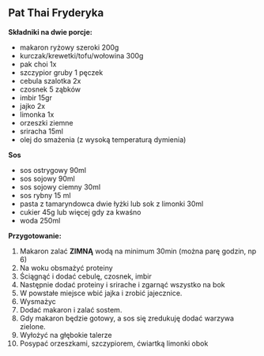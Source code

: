 ## Pat Thai Fryderyka ##

**Składniki na dwie porcje:**

- makaron ryżowy szeroki 200g
- kurczak/krewetki/tofu/wołowina 300g
- pak choi 1x
- szczypior gruby 1 pęczek
- cebula szalotka 2x
- czosnek 5 ząbków
- imbir 15gr
- jajko 2x
- limonka 1x
- orzeszki ziemne
- sriracha 15ml
- olej do smażenia (z wysoką temperaturą dymienia)
  
**Sos**

- sos ostrygowy 90ml
- sos sojowy 90ml
- sos sojowy ciemny 30ml
- sos rybny 15 ml
- pasta z tamaryndowca dwie łyżki lub sok z limonki 30ml
- cukier 45g lub więcej gdy za kwaśno
- woda 250ml

**Przygotowanie:**

1. Makaron zalać **ZIMNĄ** wodą na minimum 30min (można parę godzin, np 6)
2. Na woku obsmażyć proteiny
3. Ściągnąć i dodać cebulę, czosnek, imbir
4. Następnie dodać proteiny i srirache i zgarnąć wszystko na bok
5. W powstałe miejsce wbić jajka i zrobić jajecznice.
6. Wysmażyc
7. Dodać makaron i zalać sostem.
8. Gdy makaron będzie gotowy, a sos się zredukuję dodać warzywa zielone.
9. Wyłożyć na głębokie talerze
10. Posypać orzeszkami, szczypiorem, ćwiartką limonki obok

<div style="page-break-after: always;"></div>
